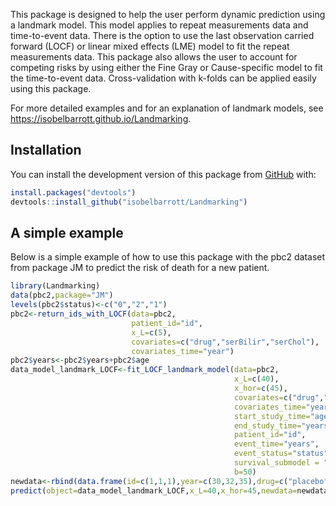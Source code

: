 
<!-- README.md is generated from README.Rmd. Please edit that file -->

This package is designed to help the user perform dynamic prediction
using a landmark model. This model applies to repeat measurements data
and time-to-event data. There is the option to use the last observation
carried forward (LOCF) or linear mixed effects (LME) model to fit the
repeat measurements data. This package also allows the user to account
for competing risks by using either the Fine Gray or Cause-specific
model to fit the time-to-event data. Cross-validation with k-folds can
be applied easily using this package.

For more detailed examples and for an explanation of landmark models,
see <https://isobelbarrott.github.io/Landmarking>.

## Installation

You can install the development version of this package from
[GitHub](https://github.com/) with:

``` r
install.packages("devtools")
devtools::install_github("isobelbarrott/Landmarking")
```

## A simple example

Below is a simple example of how to use this package with the pbc2
dataset from package JM to predict the risk of death for a new patient.

``` r
library(Landmarking)
data(pbc2,package="JM")
levels(pbc2$status)<-c("0","2","1")
pbc2<-return_ids_with_LOCF(data=pbc2,
                           patient_id="id",
                           x_L=c(5),
                           covariates=c("drug","serBilir","serChol"),
                           covariates_time="year")
pbc2$years<-pbc2$years+pbc2$age
data_model_landmark_LOCF<-fit_LOCF_landmark_model(data=pbc2,
                                                  x_L=c(40),
                                                  x_hor=c(45),
                                                  covariates=c("drug","serBilir","serChol"),
                                                  covariates_time="year",
                                                  start_study_time="age",
                                                  end_study_time="years",
                                                  patient_id="id",
                                                  event_time="years",
                                                  event_status="status",
                                                  survival_submodel = "cause_specific",
                                                  b=50)
newdata<-rbind(data.frame(id=c(1,1,1),year=c(30,32,35),drug=c("placebo","placebo","placebo"),serBilir=c(2.4,2.7,2.6),serChol=c(220,234,234)))
predict(object=data_model_landmark_LOCF,x_L=40,x_hor=45,newdata=newdata)
```
